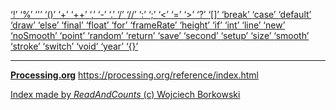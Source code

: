 [ ‘!’ ](https://processing.org/reference/logicalNOT.html)	[ ‘%’ ](https://processing.org/reference/modulo.html)	[ ‘'’ ](https://www.informit.com/articles/article.aspx?p=130880&seqNum=11)	[ ‘()’ ](https://processing.org/reference/parentheses.html)	[ ‘+’ ](https://processing.org/reference/addition.html)	[ ‘++’ ](https://processing.org/reference/increment.html)	[ ‘,’ ](https://processing.org/reference/comma.html)	[ ‘-’ ](https://processing.org/reference/minus.html)	[ ‘.’ ](https://processing.org/reference/dot.html)	[ ‘/’ ](https://processing.org/reference/divide.html)	[ ‘//’ ](https://processing.org/reference/comment.html)	[ ‘:’ ](https://processing.org/reference/conditional.html)	[ ‘;’ ](https://processing.org/reference/semicolon.html)	[ ‘<’ ](https://processing.org/reference/lessthan.html)	[ ‘=’ ](https://processing.org/reference/assign.html)	[ ‘>’ ](https://processing.org/reference/greaterthan.html)	[ ‘?’ ](https://processing.org/reference/conditional.html)	[ ‘[]’ ](https://processing.org/reference/arrayaccess.html)	[ ‘break’ ](https://processing.org/reference/break.html)	[ ‘case’ ](https://processing.org/reference/case.html)	[ ‘default’ ](https://processing.org/reference/default.html)	[ ‘draw’ ](https://processing.org/reference/draw_.html)	[ ‘else’ ](https://processing.org/reference/else.html)	[ ‘final’ ](https://processing.org/reference/final.html)	[ ‘float’ ](https://processing.org/reference/float.html)	[ ‘for’ ](https://processing.org/reference/for.html)	[ ‘frameRate’ ](https://processing.org/reference/frameRate.html)	[ ‘height’ ](https://processing.org/reference/height.html)	[ ‘if’ ](https://processing.org/reference/if.html)	[ ‘int’ ](https://processing.org/reference/int.html)	[ ‘line’ ](https://processing.org/reference/line_.html)	[ ‘new’ ](https://processing.org/reference/new.html)	[ ‘noSmooth’ ](https://processing.org/reference/noSmooth_.html)	[ ‘point’ ](https://processing.org/reference/point_.html)	[ ‘random’ ](https://processing.org/reference/random_.html)	[ ‘return’ ](https://processing.org/reference/return.html)	[ ‘save’ ](https://processing.org/reference/save_.html)	[ ‘second’ ](https://processing.org/reference/second_.html)	[ ‘setup’ ](https://processing.org/reference/setup_.html)	[ ‘size’ ](https://processing.org/reference/size_.html)	[ ‘smooth’ ](https://processing.org/reference/smooth_.html)	[ ‘stroke’ ](https://processing.org/reference/stroke_.html)	[ ‘switch’ ](https://processing.org/reference/switch.html)	[ ‘void’ ](https://processing.org/reference/void.html)	[ ‘year’ ](https://processing.org/reference/year_.html)	[ ‘{}’ ](https://processing.org/reference/curlybraces.html)	


----
[__Processing.org__](http://Processing.org/) <https://processing.org/reference/index.html>


[Index made by _ReadAndCounts_ (c) Wojciech Borkowski](https://github.com/borkowsk/bookProcessingEN/tree/main/33_extensions/readandcounts)

